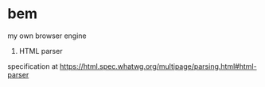 # bem
my own browser engine

1. HTML parser

specification at https://html.spec.whatwg.org/multipage/parsing.html#html-parser
